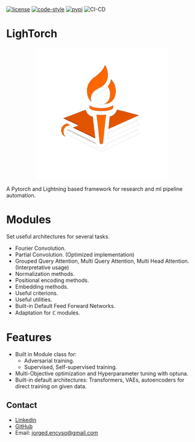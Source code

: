 [![license](https://img.shields.io/badge/License-MIT-yellow.svg)](https://opensource.org/licenses/MIT)
[![code-style](https://img.shields.io/badge/code%20style-black-000000.svg)](https://github.com/psf/black)
[![pypi](https://img.shields.io/pypi/v/lightorch)](https://pypi.org/project/lightorch)
![CI-CD](https://github.com/Jorgedavyd/LighTorch/actions/workflows/default.yml/badge.svg)

# LighTorch

<p align="center">
  <img src="https://raw.githubusercontent.com/Jorgedavyd/LighTorch/main/docs/source/logo.png" height = 350 width = 350 />
</p>

A Pytorch and Lightning based framework for research and ml pipeline automation.

# Modules
Set useful architectures for several tasks.
- Fourier Convolution.
- Partial Convolution. (Optimized implementation)
- Grouped Query Attention, Multi Query Attention, Multi Head Attention. (Interpretative usage)
- Normalization methods.
- Positional encoding methods.
- Embedding methods.
- Useful criterions.
- Useful utilities.
- Built-in Default Feed Forward Networks.
- Adaptation for $\mathbb{C}$ modules.

# Features
- Built in Module class for:
    - Adversarial training.
    - Supervised, Self-supervised training.
- Multi-Objective optimization and Hyperparameter tuning with optuna.
- Built-in default architectures: Transformers, VAEs, autoencoders for direct training on given data.

## Contact  

- [Linkedin](https://www.linkedin.com/in/jorge-david-enciso-mart%C3%ADnez-149977265/)
- [GitHub](https://github.com/Jorgedavyd)
- Email: jorged.encyso@gmail.com

